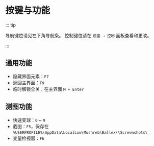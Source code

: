 # 按键与功能

::: tip

导航键位请见左下角导航条。
控制键位请在 `设置 → 控制` 面板查看和更改。

:::

## 通用功能

- 隐藏界面元素：`F7`
- 返回主界面：`F9`
- 临时解锁全关：在主界面 `M + Enter`

## 测图功能

- 快速变球：`0` ~ `9`
- 截图：`F5`，保存在 `%USERPROFILE%\AppData\LocalLow\Mushreb\Ballex²\Screenshots\`
- 变量检视器：`F6`
